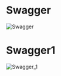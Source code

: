 # Swagger

![Swagger](https://user-images.githubusercontent.com/80381121/131624965-8348c7f3-d37c-41ef-9903-bdbd2e5c7ceb.PNG)

# Swagger1
![Swagger_1](https://user-images.githubusercontent.com/80381121/131655656-f53c6782-cd17-4108-98e1-801fe95bfd58.png)



